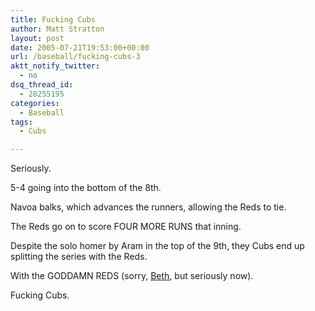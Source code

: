 ```yaml
---
title: Fucking Cubs
author: Matt Stratton
layout: post
date: 2005-07-21T19:53:00+00:00
url: /baseball/fucking-cubs-3
aktt_notify_twitter:
  - no
dsq_thread_id:
  - 28255195
categories:
  - Baseball
tags:
  - Cubs

---
```

Seriously.

5-4 going into the bottom of the 8th.

Navoa balks, which advances the runners, allowing the Reds to tie.

The Reds go on to score FOUR MORE RUNS that inning.

Despite the solo homer by Aram in the top of the 9th, they Cubs end up splitting the series with the Reds.

With the GODDAMN REDS (sorry, <a href="http://vsb.livejournal.com/" target="_blank">Beth</a>, but seriously now).

Fucking Cubs.